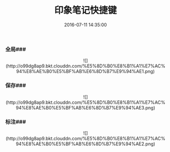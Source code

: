 ﻿---
title: 印象笔记快捷键
date: 2016-07-11 14:35:00
tags: 印象笔记
categories: 通用
---

### 全局###

<center>![](http://o99dg8ap9.bkt.clouddn.com/%E5%8D%B0%E8%B1%A1%E7%AC%94%E8%AE%B0%E5%BF%AB%E6%8D%B7%E9%94%AE1.png)</center>

<!-- more -->
### 保存###
<center>![](http://o99dg8ap9.bkt.clouddn.com/%E5%8D%B0%E8%B1%A1%E7%AC%94%E8%AE%B0%E5%BF%AB%E6%8D%B7%E9%94%AE3.png)</center>

### 标注###
<center>![](http://o99dg8ap9.bkt.clouddn.com/%E5%8D%B0%E8%B1%A1%E7%AC%94%E8%AE%B0%E5%BF%AB%E6%8D%B7%E9%94%AE2.png)</center>


